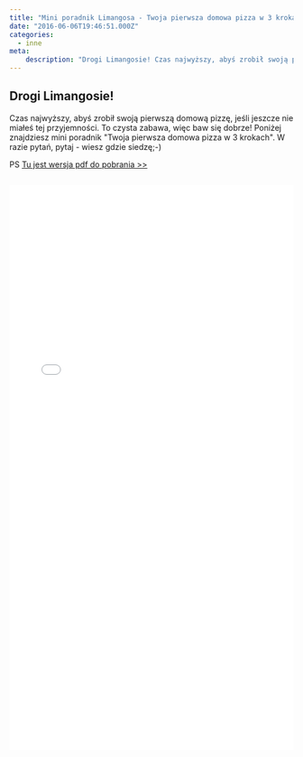 ```yaml
---
title: "Mini poradnik Limangosa - Twoja pierwsza domowa pizza w 3 krokach"
date: "2016-06-06T19:46:51.000Z"
categories: 
  - inne
meta: 
    description: "Drogi Limangosie! Czas najwyższy, abyś zrobił swoją pierwszą domową pizzę, jeśli jeszcze nie miałeś tej przyjemności. To czysta zabawa, więc baw się dobrze!"
---
```


## Drogi Limangosie!

Czas najwyższy, abyś zrobił swoją pierwszą domową pizzę, jeśli jeszcze nie miałeś tej przyjemności. To czysta zabawa, więc baw się dobrze! Poniżej znajdziesz mini poradnik "Twoja pierwsza domowa pizza w 3 krokach". W razie pytań, pytaj - wiesz gdzie siedzę;-)

PS [Tu jest wersja pdf do pobrania >>](https://domowa.pizza/wp-content/uploads/2016/04/twoja-pierwsza-domowa-pizza-w-3-krokach-16-04-17-20-14-25.pdf)

<iframe src="//beacon.by/domowapizza/twoja-pierwsza-domowa-pizza-w-3-krokach" class="beacon-iframe" width="100%" style="min-height: 1000px; display: block; clear: both; margin: 2em 0;" scrolling="yes" frameborder="no"></iframe>
